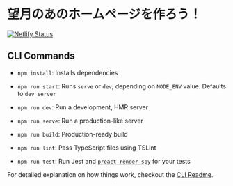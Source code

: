 # 望月のあのホームページを作ろう！

[![Netlify Status](https://api.netlify.com/api/v1/badges/488bafbd-b616-4a72-bd60-fe29858bf8f0/deploy-status)](https://app.netlify.com/sites/mochinoa-homepage/deploys)

## CLI Commands
*   `npm install`: Installs dependencies

*   `npm run start`: Runs `serve` or `dev`, depending on `NODE_ENV` value. Defaults to `dev server`

*   `npm run dev`: Run a development, HMR server

*   `npm run serve`: Run a production-like server

*   `npm run build`: Production-ready build

*   `npm run lint`: Pass TypeScript files using TSLint

*   `npm run test`: Run Jest and [`preact-render-spy`](https://github.com/mzgoddard/preact-render-spy) for your tests


For detailed explanation on how things work, checkout the [CLI Readme](https://github.com/developit/preact-cli/blob/master/README.md).
